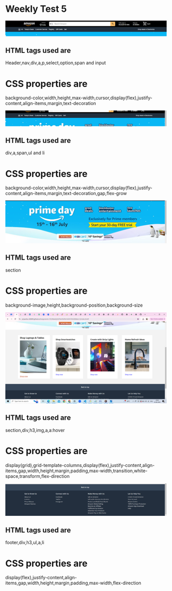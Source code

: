 # Weekly Test 5
![Alt text](Screenshot1.png)
## HTML tags used are
Header,nav,div,a,p,select,option,span and input
# CSS properties are
background-color,width,height,max-width,cursor,display(flex),justify-content,align-items,margin,text-decoration

![Alt text](Screenshot5.png)
## HTML tags used are
div,a,span,ul and li
# CSS properties are
background-color,width,height,max-width,cursor,display(flex),justify-content,align-items,margin,text-decoration,gap,flex-grow

![Alt text](Screenshot6.png)
## HTML tags used are
section
# CSS properties are
background-image,height,background-position,background-size

![Alt text](Screenshot3.png)
## HTML tags used are
section,div,h3,img,a,a:hover
# CSS properties are
display(grid),grid-template-columns,display(flex),justify-content,align-items,gap,width,height,margin,padding,max-width,transition,white-space,transform,flex-direction

![Alt text](Screenshot4.png)
## HTML tags used are
footer,div,h3,ul,a,li
# CSS properties are
display(flex),justify-content,align-items,gap,width,height,margin,padding,max-width,flex-direction





